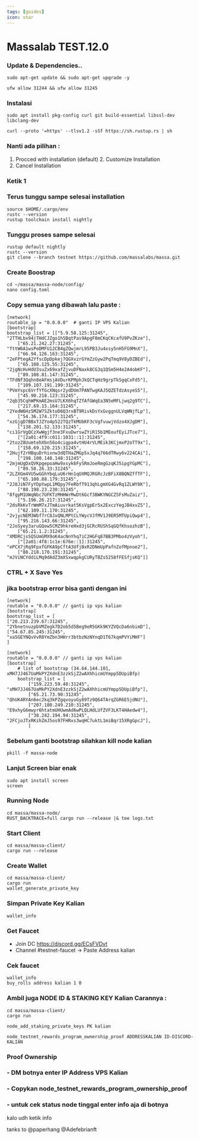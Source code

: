 ```yaml
---
tags: [guides]
icon: star
---
```


# Massalab TEST.12.0

### Update & Dependencies..
```
sudo apt-get update && sudo apt-get upgrade -y

ufw allow 31244 && ufw allow 31245
```

### Instalasi
```
sudo apt install pkg-config curl git build-essential libssl-dev libclang-dev
```
```
curl --proto '=https' --tlsv1.2 -sSf https://sh.rustup.rs | sh
```
### Nanti ada pilihan : 
1. Procced with installation  (default)    2. Customize Installation
3. Cancel Installation
### Ketik 1
### Terus tunggu sampe selesai installation

```
source $HOME/.cargo/env
rustc --version
rustup toolchain install nightly
```
### Tunggu proses sampe selesai
```
rustup default nightly
rustc --version
git clone --branch testnet https://github.com/massalabs/massa.git
```
### Create Boostrap
```
cd ~/massa/massa-node/config/
nano config.toml
```
### Copy semua yang dibawah lalu paste :
```
[network]
routable_ip = "0.0.0.0"  # ganti IP VPS Kalian
[bootstrap]
bootstrap_list = [["5.9.58.125:31245", "2TTHLbx94jTHdCJZgo1h5BqtPas9ApgF8mCKqCKcafU9PvZKze"],
    ["65.21.242.27:31245", "fttW6A1wsPeDMFU12CB4gZQwjmrL95PB3Ju4xsy5nH5FG9MnX"],
    ["66.94.126.163:31245", "2eFPtegA2YfscDpDpkej7QGXvzrGYmZzGyw2PqTmq9V8yDZBEd"],
    ["65.108.125.55:31245", "2jgNcHvHdU3suZx69xafZjvuDFNaxk8CG3q1QSm5H4e2A4obKF"],
    ["89.108.81.147:31245", "TFdNf3Qqhn8eAFmsjAVDurKPMphJkQCTqHz9grpTkSgqCxFd5"],
    ["109.107.191.199:31245", "PVmYspc6VrfYfGcXNqsr2ydDUm7PANTwgKAJ5QZETdzAsyeS5"],
    ["45.90.218.123:31245", "2qb35CqhWPKmAE2msU7LKX6hqTZfAfGWqEa3N5eMFLjwq2g9TC"],
    ["217.69.15.164:31245", "2YedW6Hz5M2W7SZktoD6Q3rxBT9RivkDsYxGvggnULVqWNjfLp"],
    ["54.36.174.177:31245", "xzGjgD7BBxTJZYo4p522TQzTkMUbKF3cVgfvuwjVdzo4XJgDM"],
    ["138.201.52.133:31245", "ci1GrVgQCzXwWgjf3ne3FxuDwrswZYiR15b1MEoufEyiJTce7"],
    ["[2a01:4f9:c011:1031::1]:31245", "2tozZ8UumtehXbn56o4cigpa4vtHU4rVLMEik3KCjmxP2oTT9x"],
    ["158.69.120.215:31245", "2Hujf2rHBquDrhixnw3dQTHaZMGp5xJq4q766dTRwy6v224CAi"],
    ["198.100.148.148:31245", "2mjmUgDxQVKpgepoaHw9xsyk6FySRmJoeRmgGzqKJ5ipgYGpMC"],
    ["89.58.26.33:31245", "2LZXGm4VU5wGGhYbqLuU6rHn1qUXMQJRGRcJzBFiX8BQNZffTF"],
    ["65.108.88.179:31245", "2J8JiN7FyYDpYwpL1MQpy7FeRbfT913qhLgmXG4GvRq1ZLWY8K"],
    ["88.198.23.230:31245", "8fgpM1UWqNbc7UFKTzMHHWrMwDt6Gcf3BWKYNGCZSFsMuZaiz"],
    ["5.196.26.217:31245", "2dsRkKvTrWmM7xJTmAiuvrkat5KsVgpEr5x2ExczYegJB4xvZS"],
    ["62.109.11.170:31245", "2vjycNEM3Wbf7rC8JxQNLMPtCLYWycVJfMV1J9ER5MTUpiQwp4"],
    ["95.216.143.66:31245", "2JoSyey3aruGQow5CMZ9hkreHxd3jGCRcRUShSqGQfKhsozhzB"],
    ["65.21.1.2:31245", "XMDRCjsSQSUmGMX9oK4acNnYhq7iC2HGFq87BB3PMbo4zVyoh"],
    ["[2a01:4f8:1c1e:676e::1]:31245", "ePCX7jRq9FpxfGFKA9pCftA3UfjBxR2DNmUpPafnZofMpnoe2"],
    ["88.218.170.191:31245", "mJViNCYddiLMq9dAdZ3mXSxwqpkgCURyTBZs5258fFESfjsKQ"]]

```
### CTRL + X Save Yes

### jika bootstrap error bisa ganti dengan ini
```
[network]
routable = "0.0.0.0" // ganti ip vps kalian
[bootstrap]
bootstrap_list = [
["20.213.239.67:31245", "2YbnetnuzpbVMZegk7D2ob5d5Beg9eR5GKk9KYZVQcDa6nbimD"],
["54.67.85.245:31245", "xa5GEYNQvVvR8YmZbn3HHrr3btbzNzNYnqD1T67kqmPVYiMHF"]
]
```
```
[network]
routable = "0.0.0.0" // ganti ip vps kalian
[bootstrap]
    # list of bootstrap (34.64.144.101, xMH7JJ467UaMkPY2XdnE3zzkSjZ2wAXhhicmUYmpp5DUpiBfp)
    bootstrap_list = [
        ["159.223.59.48:31245", "xMH7JJ467UaMkPY2XdnE3zzkSjZ2wAXhhicmUYmpp5DUpiBfp"],
        ["65.21.73.90:31245", "QhUK4RYAn6ec2kq3kPZgqvoyuGy89Tz9Q64TArqZGR6E5jdNU"],
        ["207.180.249.210:31245", "E9xhyG6mwyr6htatmUHUwmAd6wPLQLHdLUfZVF3LKT4HAedw4"],
        ["38.242.194.94:31245", "2FCjoJTxRKihZmJ5os97FHRxs3wqHC7uktL1miBqr15XRgGpcJ"],
        ]
```

### Sebelum ganti bootstrap silahkan kill node kalian
```
pkill -f massa-node
```
### Lanjut Screen biar enak

```
sudo apt install screen
screen
```

### Running Node
```
cd massa/massa-node/
RUST_BACKTRACE=full cargo run --release |& tee logs.txt
```

### Start Client
```
cd massa/massa-client/
cargo run --release
```

### Create Wallet
```
cd massa/massa-client/
cargo run
wallet_generate_private_key
```

### Simpan Private Key Kalian
```
wallet_info
```

### Get Faucet
- Join DC https://discord.gg/ECsFVDvt
- Channel #testnet-faucet -> Paste Address kalian

### Cek faucet
```
wallet_info
buy_rolls address kalian 1 0 
```
### Ambil juga NODE ID & STAKING KEY Kalian Carannya :
```
cd massa/massa-client/
cargo run 
```
```
node_add_staking_private_keys PK kalian
```
```
node_testnet_rewards_program_ownership_proof ADDRESSKALIAN ID-DISCORD-KALIAN
```

### Proof Ownership
### - DM botnya enter IP Address VPS Kalian
### - Copykan node_testnet_rewards_program_ownership_proof 
### - untuk cek status node tinggal enter info aja di botnya

kalo udh ketik info

tanks to @paperhang @Adefebrianft